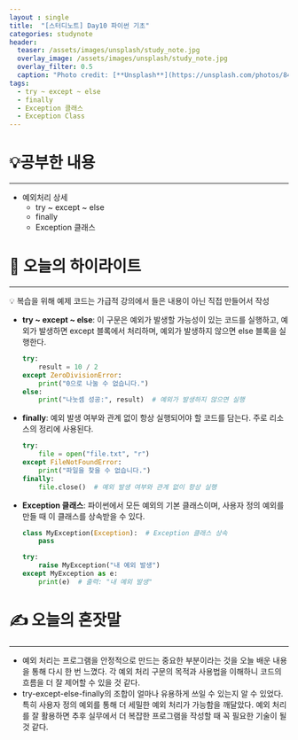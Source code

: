```yaml
---
layout : single
title:  "[스터디노트] Day10 파이썬 기초"
categories: studynote
header:
  teaser: /assets/images/unsplash/study_note.jpg
  overlay_image: /assets/images/unsplash/study_note.jpg
  overlay_filter: 0.5
  caption: "Photo credit: [**Unsplash**](https://unsplash.com/photos/842ofHC6MaI)"
tags:
  - try ~ except ~ else
  - finally
  - Exception 클래스
  - Exception Class
---
```



# 💡공부한 내용

---

- 예외처리 상세
    - try ~ except ~ else
    - finally
    - Exception 클래스

# 📝 오늘의 하이라이트

---

<aside>
💡 복습을 위해 예제 코드는 가급적 강의에서 들은 내용이 아닌 직접 만들어서 작성

</aside>

- **try ~ except ~ else**: 이 구문은 예외가 발생할 가능성이 있는 코드를 실행하고, 예외가 발생하면 except 블록에서 처리하며, 예외가 발생하지 않으면 else 블록을 실행한다.
    
    ```python
    try:
        result = 10 / 2
    except ZeroDivisionError:
        print("0으로 나눌 수 없습니다.")
    else:
        print("나눗셈 성공:", result)  # 예외가 발생하지 않으면 실행
    ```
    
- **finally**: 예외 발생 여부와 관계 없이 항상 실행되어야 할 코드를 담는다. 주로 리소스의 정리에 사용된다.
    
    ```python
    try:
        file = open("file.txt", "r")
    except FileNotFoundError:
        print("파일을 찾을 수 없습니다.")
    finally:
        file.close()  # 예외 발생 여부와 관계 없이 항상 실행
    ```
    
- **Exception 클래스**: 파이썬에서 모든 예외의 기본 클래스이며, 사용자 정의 예외를 만들 때 이 클래스를 상속받을 수 있다.
    
    ```python
    class MyException(Exception):  # Exception 클래스 상속
        pass
    
    try:
        raise MyException("내 예외 발생")
    except MyException as e:
        print(e)  # 출력: "내 예외 발생"
    ```
    

# ✍️ 오늘의 혼잣말

---

- 예외 처리는 프로그램을 안정적으로 만드는 중요한 부분이라는 것을 오늘 배운 내용을 통해 다시 한 번 느꼈다. 각 예외 처리 구문의 목적과 사용법을 이해하니 코드의 흐름을 더 잘 제어할 수 있을 것 같다.
- try-except-else-finally의 조합이 얼마나 유용하게 쓰일 수 있는지 알 수 있었다. 특히 사용자 정의 예외를 통해 더 세밀한 예외 처리가 가능함을 깨달았다. 예외 처리를 잘 활용하면 추후 실무에서 더 복잡한 프로그램을 작성할 때 꼭 필요한 기술이 될 것 같다.